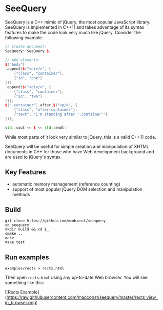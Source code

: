 # SeeQuery

SeeQuery is a C++ mimic of jQuery, the most popular JavaScript library. SeeQuery is implemented in C++11 and takes advantage of its syntax features to make the code look very much like jQuery. Consider the following example:

```cpp
// Create document:
SeeQuery::SeeQuery $;

// Add elements:
$("body")
.append($("<div/>", {
    {"class", "container"},
    {"id", "one"}
}))
.append($("<div/>", {
    {"class", "container"},
    {"id", "two"}
}));
$(".container").after($("<p/>", {
    {"class", "after-container"},
    {"text", "I'm standing after '.container'"}
}));

std::cout << $ << std::endl;
```

While most parts of it look very similar to jQuery, this is a valid C++11 code.

SeeQuery will be useful for simple creation and manipulation of XHTML documents in C++ for those who have Web development background and are used to jQuery's syntax.

## Key Features

* automatic memory management (reference counting)
* support of most popular jQuery DOM selection and manipulation methods

## Build

```
git clone https://github.com/madconst/seequery
cd seequery
mkdir build && cd $_
cmake ..
make
make test
```

## Run examples

```
examples/rects > rects.html
```

Then open `rects.html` using any up-to-date Web browser. You will see something like this:

![Rects Example]
(https://raw.githubusercontent.com/madconst/seequery/master/rects_view_in_browser.png)